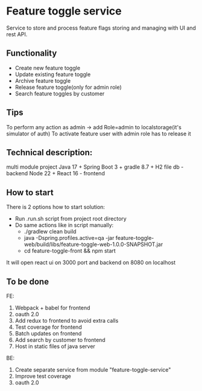 # Feature toggle service
Service to store and process feature flags storing and managing with UI and rest API.

## Functionality
- Create new feature toggle
- Update existing feature toggle
- Archive feature toggle
- Release feature toggle(only for admin role)
- Search feature toggles by customer

## Tips
To perform any action as admin -> add Role=admin to localstorage(it's simulator of auth)
To activate feature user with admin role has to release it

## Technical description:
multi module project
Java 17 + Spring Boot 3 + gradle 8.7 + H2 file db - backend
Node 22 + React 16 - frontend

## How to start
There is 2 options how to start solution:
- Run .run.sh script from project root directory
- Do same actions like in script manually:
  - ./gradlew clean build 
  - java -Dspring.profiles.active=qa -jar feature-toggle-web/build/libs/feature-toggle-web-1.0.0-SNAPSHOT.jar
  - cd feature-toggle-front && npm start

It will open react ui on 3000 port and backend on 8080 on localhost


## To be done
FE:
1. Webpack + babel for frontend
2. oauth 2.0
2. Add redux to frontend to avoid extra calls
3. Test coverage for frontend
4. Batch updates on frontend
5. Add search by customer to frontend
6. Host in static files of java server

BE: 
1. Create separate service from module "feature-toggle-service"
2. Improve test coverage
3. oauth 2.0
